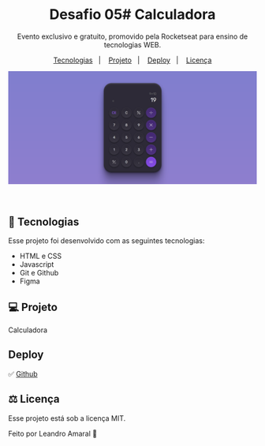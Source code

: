 <h1 align="center">Desafio 05# Calculadora </h1>


<p align="center">
Evento exclusivo e gratuito, promovido pela Rocketseat para ensino de tecnologias WEB.
</p>

<p align="center">
  <a href="#-tecnologias">Tecnologias</a>&nbsp;&nbsp;&nbsp;|&nbsp;&nbsp;&nbsp;
  <a href="#-projeto">Projeto</a>&nbsp;&nbsp;&nbsp;|&nbsp;&nbsp;&nbsp;
  <a href="#deploy">Deploy</a>&nbsp;&nbsp;&nbsp;|&nbsp;&nbsp;&nbsp;
  <a href="#-licença">Licença</a>
</p>

<div align="center">

![calculadora](./.github/Calculator_image.png)

</div>
<br>



## 🚀 Tecnologias

Esse projeto foi desenvolvido com as seguintes tecnologias:

- HTML e CSS
- Javascript
- Git e Github
- Figma

## 💻 Projeto

Calculadora 


## Deploy 
✅ [Github](https://leanddo.github.io/Calculadora-boracodar/)


## ⚖ Licença

Esse projeto está sob a licença MIT.


Feito por Leandro Amaral 🐶